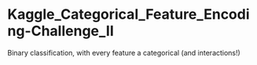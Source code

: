 # Kaggle_Categorical_Feature_Encoding-Challenge_II
Binary classification, with every feature a categorical (and interactions!)

